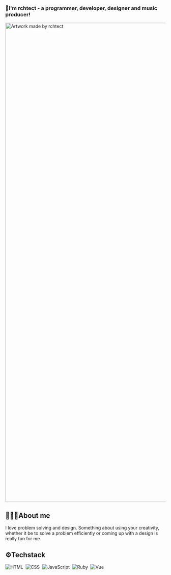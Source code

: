### 👾I'm rchtect - a programmer, developer, designer and music producer!

<img src="https://i.imgur.com/pSwSt7q.jpeg" alt=" Artwork made by rchtect"
	title="Artwork made by me" width="1500" height="auto" />
  
## 🙋🏽‍♂️About me
I love problem solving and design. Something about using your creativity, whether it be to solve a problem efficiently or coming up with a design is really fun for me.

## ⚙️Techstack

![HTML](https://img.shields.io/badge/-HTML-05122A?style=flat&logo=HTML5)&nbsp;
![CSS](https://img.shields.io/badge/-CSS-05122A?style=flat&logo=CSS3&logoColor=1572B6)&nbsp;
![JavaScript](https://img.shields.io/badge/-JavaScript-05122A?style=flat&logo=javascript)&nbsp;
![Ruby](https://img.shields.io/badge/-Ruby-05122A?style=flat&logo=Ruby)&nbsp;
![Vue](https://img.shields.io/badge/-Vue.js-05122A?style=flat&logo=Vue.js)&nbsp;
